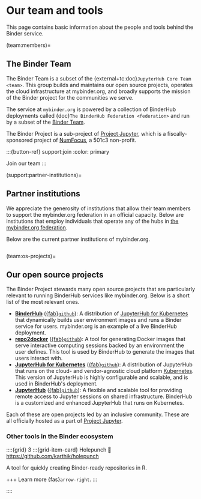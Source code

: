 # Our team and tools

This page contains basic information about the people and tools behind the Binder service.

(team:members)=
## The Binder Team

The Binder Team is a subset of the {external+tc:doc}`JupyterHub Core Team <team>`.
This group builds and maintains our open source projects, operates the cloud infrastructure at mybinder.org, and broadly supports the mission of the Binder project for the communities we serve.

The service at `mybinder.org` is powered by a collection of BinderHub
deployments called {doc}`The BinderHub Federation <federation>` and run by a subset of the [Binder Team](team:members).

The Binder Project is a sub-project of [Project Jupyter](https://jupyter.org), which is a fiscally-sponsored project of [NumFocus](https://numfocus.org), a 501c3 non-profit.

:::{button-ref} support:join
:color: primary

Join our team
:::

(support:partner-institutions)=
## Partner institutions

We appreciate the generosity of institutions that allow their team members to support the mybinder.org federation in an official capacity.
Below are institutions that employ individuals that operate any of the hubs in [the mybinder.org federation](federation.md).

Below are the current partner institutions of mybinder.org.

```{include} ../_data/snippets/supporters_partners_md.txt
```

(team:os-projects)=
## Our open source projects

The Binder Project stewards many open source projects that are particularly relevant to running BinderHub services like mybinder.org.
Below is a short list of the most relevant ones.

- [**BinderHub**](https://binderhub.readthedocs.io/) ([{fab}`github`](https://github.com/jupyterhub/binderhub)): A distribution of [JupyterHub for Kubernetes](https://z2jh.jupyter.org) that dynamically builds user environment images and runs a Binder service for users. mybinder.org is an example of a live BinderHub deployment. 
- [**repo2docker**](https://repo2docker.readthedocs.io/) ([{fab}`github`](https://github.com/jupyterhub/repo2docker)): A tool for generating Docker images that serve interactive computing sessions backed by an environment the user defines. This tool is used by BinderHub to generate the images that users interact with.
- [**JupyterHub for Kubernetes**](https://z2jh.jupyter.org) ([{fab}`github`](https://github.com/jupyterhub/zero-to-jupyterhub-k8s)): A distribution of JupyterHub that runs on the cloud- and vendor-agnostic cloud platform [Kubernetes](https://kubernetes.io). This version of JupyterHub is highly configurable and scalable, and is used in BinderHub's deployment.
- [**JupyterHub**](https://jupyterhub.readthedocs.io/) ([{fab}`github`](https://github.com/jupyterhub/jupyterhub)): A flexible and scalable tool for providing remote access to Jupyter sessions on shared infrastructure. BinderHub is a customized and enhanced JupyterHub that runs on Kubernetes.

Each of these are open projects led by an inclusive community.
These are all officially hosted as a part of [Project Jupyter](https://jupyter.org).

### Other tools in the Binder ecosystem

::::{grid} 3
:::{grid-item-card} Holepunch
:link: https://github.com/karthik/holepunch

A tool for quickly creating Binder-ready repositories in R.

+++
Learn more {fas}`arrow-right`.
:::

::::
